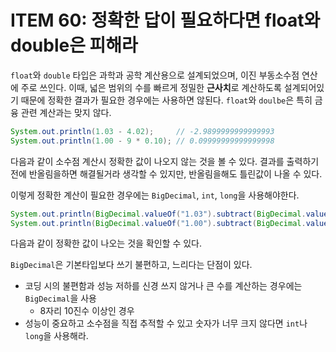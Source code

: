 # ITEM 60: 정확한 답이 필요하다면 float와 double은 피해라

`float`와 `double` 타입은 과학과 공학 계산용으로 설계되었으며, 이진 부동소수점 연산에 주로 쓰인다. 이때, 넓은 범위의 수를 빠르게 정밀한 **근사치**로 계산하도록 설계되어있기 때문에 정확한 결과가 필요한 경우에는 사용하면 않된다.
`float`와 `doulbe`은 특히 금융 관련 계산과는 맞지 않다.

```java
System.out.println(1.03 - 4.02);     // -2.9899999999999993
System.out.println(1.00 - 9 * 0.10); // 0.09999999999999998
```

다음과 같이 소수점 계산시 정확한 값이 나오지 않는 것을 볼 수 있다. 결과를 출력하기전에 반올림을하면 해결될거라 생각할 수 있지만, 반올림을해도 틀린값이 나올 수 있다.

이렇게 정확한 계산이 필요한 경우에는 `BigDecimal`, `int`, `long`을 사용해야한다.

```java
System.out.println(BigDecimal.valueOf("1.03").subtract(BigDecimal.valueOf("4.02"))); // -2.99
System.out.println(BigDecimal.valueOf("1.00").subtract(BigDecimal.valueOf("9").multiply(BigDecimal.valueOf("0.10")))); // 0.1
```

다음과 같이 정확한 값이 나오는 것을 확인할 수 있다.

`BigDecimal`은 기본타입보다 쓰기 불편하고, 느리다는 단점이 있다.

- 코딩 시의 불편함과 성능 저하를 신경 쓰지 않거나 큰 수를 계산하는 경우에는  `BigDecimal`을 사용
    - 8자리 10진수 이상인 경우
- 성능이 중요하고 소수점을 직접 추적할 수 있고 숫자가 너무 크지 않다면 `int`나 `long`을 사용해라.